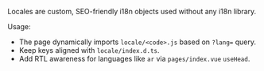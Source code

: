 Locales are custom, SEO-friendly i18n objects used without any i18n library.

Usage:
- The page dynamically imports `locale/<code>.js` based on `?lang=` query.
- Keep keys aligned with `locale/index.d.ts`.
- Add RTL awareness for languages like `ar` via `pages/index.vue` `useHead`.

